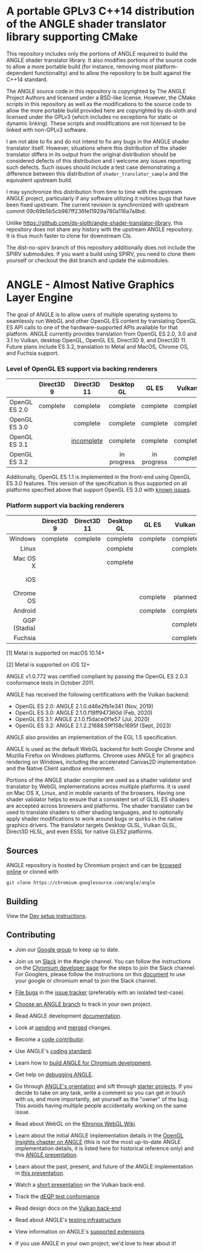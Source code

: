 # A portable GPLv3 C++14 distribution of the ANGLE shader translator library supporting CMake

This repository includes only the portions of ANGLE required to build the ANGLE shader translator
library. It also modifies portions of the source code to allow a more portable build (for instance,
removing most platform-dependent functionality) and to allow the repository to be built against the
C++14 standard.

The ANGLE source code in this repository is copyrighted by The ANGLE Project Authors and licensed
under a BSD-like license. However, the CMake scripts in this repository as well as the modifications
to the source code to allow the more portable build provided here are copyrighted by ds-sloth and
licensed under the GPLv3 (which includes no exceptions for static or dynamic linking). These scripts
and modifications are not licensed to be linked with non-GPLv3 software.

I am not able to fix and do not intend to fix any bugs in the ANGLE shader translator itself.
However, situations where this distribution of the shader translator differs in its output from the
original distribution should be considered defects of this distribution and I welcome any issues
reporting such defects. Such issues should include a test case demonstrating a difference between
this distribution of `shader_translator_sample` and the equivalent upstream build.

I may synchronize this distribution from time to time with the upstream ANGLE project, particularly
if any software utilizing it notices bugs that have been fixed upstream. The current revision is
synchronized with upstream commit 09c69b5b5cb987ff236fe11929a780a116a7a8bd.

Unlike https://github.com/ds-sloth/angle-shader-translator-library, this repository does not share
any history with the upstream ANGLE repository. It is thus much faster to clone for downstream CIs.

The dist-no-spirv branch of this repository additionally does not include the SPIRV submodules.
If you want a build using SPIRV, you need to clone them yourself or checkout the dist branch and
update the submodules.

# ANGLE - Almost Native Graphics Layer Engine

The goal of ANGLE is to allow users of multiple operating systems to seamlessly run WebGL and other
OpenGL ES content by translating OpenGL ES API calls to one of the hardware-supported APIs available
for that platform. ANGLE currently provides translation from OpenGL ES 2.0, 3.0 and 3.1 to Vulkan,
desktop OpenGL, OpenGL ES, Direct3D 9, and Direct3D 11. Future plans include ES 3.2, translation to
Metal and MacOS, Chrome OS, and Fuchsia support.

### Level of OpenGL ES support via backing renderers

|                |  Direct3D 9   |  Direct3D 11     |   Desktop GL   |    GL ES      |  Vulkan  |    Metal      |
|----------------|:-------------:|:----------------:|:--------------:|:-------------:|:--------:|:-------------:|
| OpenGL ES 2.0  |    complete   |    complete      |    complete    |    complete   | complete |    complete   |
| OpenGL ES 3.0  |               |    complete      |    complete    |    complete   | complete |    complete   |
| OpenGL ES 3.1  |        | [incomplete][ES31OnD3D] |    complete    |    complete   | complete |               |
| OpenGL ES 3.2  |               |                  |  in progress   |  in progress  | complete |               |

Additionally, OpenGL ES 1.1 is implemented in the front-end using OpenGL ES 3.0 features.  This
version of the specification is thus supported on all platforms specified above that support OpenGL
ES 3.0 with [known issues][ES1].

[ES31OnD3D]: doc/ES31StatusOnD3D11.md
[ES1]: doc/ES1Status.md

### Platform support via backing renderers

|              |    Direct3D 9  |   Direct3D 11  |   Desktop GL  |    GL ES    |   Vulkan    |    Metal             |
|-------------:|:--------------:|:--------------:|:-------------:|:-----------:|:-----------:|:--------------------:|
| Windows      |    complete    |    complete    |   complete    |   complete  |   complete  |                      |
| Linux        |                |                |   complete    |             |   complete  |                      |
| Mac OS X     |                |                |   complete    |             |             | complete [1]         |
| iOS          |                |                |               |             |             | complete [2]         |
| Chrome OS    |                |                |               |   complete  |   planned   |                      |
| Android      |                |                |               |   complete  |   complete  |                      |
| GGP (Stadia) |                |                |               |             |   complete  |                      |
| Fuchsia      |                |                |               |             |   complete  |                      |

[1] Metal is supported on macOS 10.14+

[2] Metal is supported on iOS 12+

ANGLE v1.0.772 was certified compliant by passing the OpenGL ES 2.0.3 conformance tests in October 2011.

ANGLE has received the following certifications with the Vulkan backend:
* OpenGL ES 2.0: ANGLE 2.1.0.d46e2fb1e341 (Nov, 2019)
* OpenGL ES 3.0: ANGLE 2.1.0.f18ff947360d (Feb, 2020)
* OpenGL ES 3.1: ANGLE 2.1.0.f5dace0f1e57 (Jul, 2020)
* OpenGL ES 3.2: ANGLE 2.1.2.21688.59f158c1695f (Sept, 2023)

ANGLE also provides an implementation of the EGL 1.5 specification.

ANGLE is used as the default WebGL backend for both Google Chrome and Mozilla Firefox on Windows
platforms. Chrome uses ANGLE for all graphics rendering on Windows, including the accelerated
Canvas2D implementation and the Native Client sandbox environment.

Portions of the ANGLE shader compiler are used as a shader validator and translator by WebGL
implementations across multiple platforms. It is used on Mac OS X, Linux, and in mobile variants of
the browsers. Having one shader validator helps to ensure that a consistent set of GLSL ES shaders
are accepted across browsers and platforms. The shader translator can be used to translate shaders
to other shading languages, and to optionally apply shader modifications to work around bugs or
quirks in the native graphics drivers. The translator targets Desktop GLSL, Vulkan GLSL, Direct3D
HLSL, and even ESSL for native GLES2 platforms.

## Sources

ANGLE repository is hosted by Chromium project and can be
[browsed online](https://chromium.googlesource.com/angle/angle) or cloned with

    git clone https://chromium.googlesource.com/angle/angle


## Building

View the [Dev setup instructions](doc/DevSetup.md).

## Contributing

* Join our [Google group](https://groups.google.com/group/angleproject) to keep up to date.
* Join us on [Slack](https://chromium.slack.com) in the #angle channel. You can
  follow the instructions on the [Chromium developer page](https://www.chromium.org/developers/slack)
  for the steps to join the Slack channel. For Googlers, please follow the
  instructions on this [document](https://docs.google.com/document/d/1wWmRm-heDDBIkNJnureDiRO7kqcRouY2lSXlO6N2z6M/edit?usp=sharing)
  to use your google or chromium email to join the Slack channel.
* [File bugs](http://anglebug.com/new) in the [issue tracker](https://bugs.chromium.org/p/angleproject/issues/list) (preferably with an isolated test-case).
* [Choose an ANGLE branch](doc/ChoosingANGLEBranch.md) to track in your own project.


* Read ANGLE development [documentation](doc).
* Look at [pending](https://chromium-review.googlesource.com/q/project:angle/angle+status:open)
  and [merged](https://chromium-review.googlesource.com/q/project:angle/angle+status:merged) changes.
* Become a [code contributor](doc/ContributingCode.md).
* Use ANGLE's [coding standard](doc/CodingStandard.md).
* Learn how to [build ANGLE for Chromium development](doc/BuildingAngleForChromiumDevelopment.md).
* Get help on [debugging ANGLE](doc/DebuggingTips.md).
* Go through [ANGLE's orientation](doc/Orientation.md) and sift through [starter projects](https://bugs.chromium.org/p/angleproject/issues/list?q=Hotlist%3DStarterBug). If you decide to take on any task, write a comment so you can get in touch with us, and more importantly, set yourself as the "owner" of the bug. This avoids having multiple people accidentally working on the same issue.


* Read about WebGL on the [Khronos WebGL Wiki](http://khronos.org/webgl/wiki/Main_Page).
* Learn about the initial ANGLE implementation details in the [OpenGL Insights chapter on ANGLE](http://www.seas.upenn.edu/~pcozzi/OpenGLInsights/OpenGLInsights-ANGLE.pdf) (this is not the most up-to-date ANGLE implementation details, it is listed here for historical reference only) and this [ANGLE presentation](https://drive.google.com/file/d/0Bw29oYeC09QbbHoxNE5EUFh0RGs/view?usp=sharing&resourcekey=0-CNvGnQGgFSvbXgX--Y_Iyg).
* Learn about the past, present, and future of the ANGLE implementation in [this presentation](https://docs.google.com/presentation/d/1CucIsdGVDmdTWRUbg68IxLE5jXwCb2y1E9YVhQo0thg/pub?start=false&loop=false).
* Watch a [short presentation](https://youtu.be/QrIKdjmpmaA) on the Vulkan back-end.
* Track the [dEQP test conformance](doc/dEQP-Charts.md)
* Read design docs on the [Vulkan back-end](src/libANGLE/renderer/vulkan/README.md)
* Read about ANGLE's [testing infrastructure](infra/README.md)
* View information on ANGLE's [supported extensions](doc/ExtensionSupport.md)
* If you use ANGLE in your own project, we'd love to hear about it!
